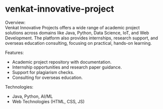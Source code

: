 # venkat-innovative-project
Overview:  
Venkat Innovative Projects offers a wide range of academic project solutions across domains like Java, Python, Data Science, IoT, and Web Development. The platform also provides internships, research support, and overseas education consulting, focusing on practical, hands-on learning.

Features:  
- Academic project repository with documentation.
- Internship opportunities and research paper guidance.
- Support for plagiarism checks.
- Consulting for overseas education.

Technologies:  
- Java, Python, AI/ML
- Web Technologies (HTML, CSS, JS)
